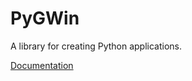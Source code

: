 # PyGWin
A library for creating Python applications.

[Documentation](https://github.com/themixray/pygwin/wiki)